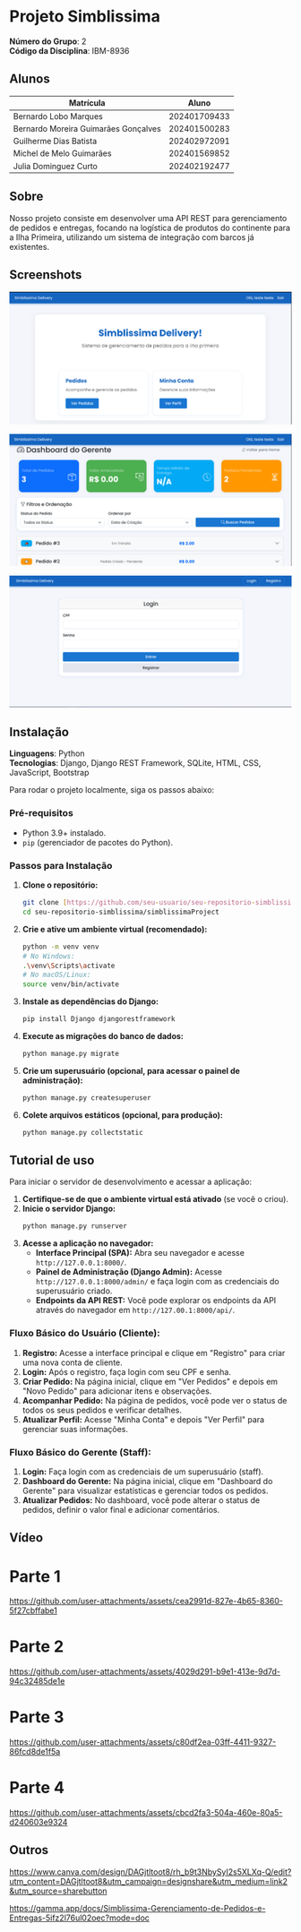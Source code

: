 # Projeto Simblissima

**Número do Grupo**: 2<br>
**Código da Disciplina**: IBM-8936<br>

## Alunos
|Matrícula | Aluno |
| -- | -- |
| Bernardo Lobo Marques  |  202401709433  |
| Bernardo Moreira Guimarães Gonçalves  |  202401500283 |
| Guilherme Dias Batista | 202402972091 |
| Michel de Melo Guimarães | 202401569852 |
| Julia Dominguez Curto |  202402192477 |


## Sobre 
Nosso projeto consiste em desenvolver uma API REST para gerenciamento de pedidos e entregas, focando na logística de produtos do continente para a Ilha Primeira, utilizando um sistema de integração com barcos já existentes.

## Screenshots
[![(homeuser)](/docs/assets/images/homeuser.png)](/docs/assets/images/homeuser.png)

[![(dashboard)](/docs/assets/images/dashboard.png)](/docs/assets/images/dashboard.png)

[![(login)](/docs/assets/images/login.png)](/docs/assets/images/login.png)



## Instalação 
**Linguagens**: Python<br>
**Tecnologias**: Django, Django REST Framework, SQLite, HTML, CSS, JavaScript, Bootstrap<br>

Para rodar o projeto localmente, siga os passos abaixo:

### Pré-requisitos
* Python 3.9+ instalado.
* `pip` (gerenciador de pacotes do Python).

### Passos para Instalação
1.  **Clone o repositório:**
    ```bash
    git clone [https://github.com/seu-usuario/seu-repositorio-simblissima.git](https://github.com/seu-usuario/seu-repositorio-simblissima.git)
    cd seu-repositorio-simblissima/simblissimaProject
    ```
2.  **Crie e ative um ambiente virtual (recomendado):**
    ```bash
    python -m venv venv
    # No Windows:
    .\venv\Scripts\activate
    # No macOS/Linux:
    source venv/bin/activate
    ```
3.  **Instale as dependências do Django:**
    ```bash
    pip install Django djangorestframework
    ```
4.  **Execute as migrações do banco de dados:**
    ```bash
    python manage.py migrate
    ```
5.  **Crie um superusuário (opcional, para acessar o painel de administração):**
    ```bash
    python manage.py createsuperuser
    ```
6.  **Colete arquivos estáticos (opcional, para produção):**
    ```bash
    python manage.py collectstatic
    ```

## Tutorial de uso 
Para iniciar o servidor de desenvolvimento e acessar a aplicação:

1.  **Certifique-se de que o ambiente virtual está ativado** (se você o criou).
2.  **Inicie o servidor Django:**
    ```bash
    python manage.py runserver
    ```
3.  **Acesse a aplicação no navegador:**
    * **Interface Principal (SPA):** Abra seu navegador e acesse `http://127.0.0.1:8000/`.
    * **Painel de Administração (Django Admin):** Acesse `http://127.0.0.1:8000/admin/` e faça login com as credenciais do superusuário criado.
    * **Endpoints da API REST:** Você pode explorar os endpoints da API através do navegador em `http://127.00.1:8000/api/`.

### Fluxo Básico do Usuário (Cliente):
1.  **Registro:** Acesse a interface principal e clique em "Registro" para criar uma nova conta de cliente.
2.  **Login:** Após o registro, faça login com seu CPF e senha.
3.  **Criar Pedido:** Na página inicial, clique em "Ver Pedidos" e depois em "Novo Pedido" para adicionar itens e observações.
4.  **Acompanhar Pedido:** Na página de pedidos, você pode ver o status de todos os seus pedidos e verificar detalhes.
5.  **Atualizar Perfil:** Acesse "Minha Conta" e depois "Ver Perfil" para gerenciar suas informações.

### Fluxo Básico do Gerente (Staff):
1.  **Login:** Faça login com as credenciais de um superusuário (staff).
2.  **Dashboard do Gerente:** Na página inicial, clique em "Dashboard do Gerente" para visualizar estatísticas e gerenciar todos os pedidos.
3.  **Atualizar Pedidos:** No dashboard, você pode alterar o status de pedidos, definir o valor final e adicionar comentários.


## Vídeo
# Parte 1
https://github.com/user-attachments/assets/cea2991d-827e-4b65-8360-5f27cbffabe1
# Parte 2
https://github.com/user-attachments/assets/4029d291-b9e1-413e-9d7d-94c32485de1e
# Parte 3
https://github.com/user-attachments/assets/c80df2ea-03ff-4411-9327-86fcd8de1f5a
# Parte 4
https://github.com/user-attachments/assets/cbcd2fa3-504a-460e-80a5-d240603e9324



## Outros 
https://www.canva.com/design/DAGjtltoot8/rh_b9t3NbySyI2s5XLXq-Q/edit?utm_content=DAGjtltoot8&utm_campaign=designshare&utm_medium=link2&utm_source=sharebutton  
  
https://gamma.app/docs/Simblissima-Gerenciamento-de-Pedidos-e-Entregas-5ifz2l76ul02oec?mode=doc
